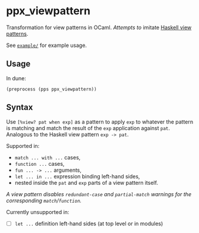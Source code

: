 # ppx_viewpattern

Transformation for view patterns in OCaml.
_Attempts to_ imitate [Haskell view patterns](https://ghc.gitlab.haskell.org/ghc/doc/users_guide/exts/view_patterns.html).

See [`example/`](example/) for example usage.


## Usage
In dune:
```
(preprocess (pps ppx_viewpattern))
```

## Syntax
Use `[%view? pat when exp]` as a pattern to apply `exp` to whatever the pattern is matching and match the result of the `exp` application against `pat`.
Analogous to the Haskell view pattern `exp -> pat`.

Supported in:
* `match ... with ...` cases,
* `function ...` cases,
* `fun ... -> ...` arguments,
* `let ... in ...` expression binding left-hand sides,
* nested inside the `pat` and `exp` parts of a view pattern itself.

_A view pattern disables `redundant-case` and `partial-match` warnings for the corresponding `match`/`function`._

Currently unsupported in:
- [ ] `let ...` definition left-hand sides (at top level or in modules)
